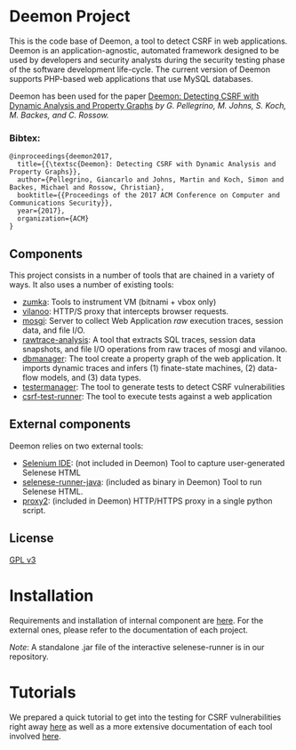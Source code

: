 # Deemon Project

This is the code base of Deemon, a tool to detect CSRF in web applications. 
Deemon is an application-agnostic, automated framework designed to be used by 
developers and security analysts during the security testing phase of the 
software development life-cycle. The current version of Deemon supports 
PHP-based web applications that use MySQL databases.

Deemon has been used for the paper [Deemon: Detecting CSRF with Dynamic Analysis and Property Graphs](http://trouge.net/gp/papers/csrf_ccs2017.pdf) *by G. Pellegrino, M. Johns, S. Koch, M. Backes, and C. Rossow.*

### Bibtex:


```
@inproceedings{deemon2017,
  title={{\textsc{Deemon}: Detecting CSRF with Dynamic Analysis and Property Graphs}},
  author={Pellegrino, Giancarlo and Johns, Martin and Koch, Simon and Backes, Michael and Rossow, Christian},
  booktitle={{Proceedings of the 2017 ACM Conference on Computer and Communications Security}},
  year={2017},
  organization={ACM}
}
```


## Components

This project consists in a number of tools that are chained in a variety of ways. It also uses a number of existing tools:

 * [zumka](zumka/README.md): Tools to instrument VM (bitnami + vbox only)
 * [vilanoo](vilanoo/src/README.md): HTTP/S proxy that intercepts browser requests.
 * [mosgi](mosgi/README.md): Server to collect Web Application *raw* execution traces, session data, and file I/O.
 * [rawtrace-analysis](rawtrace-analysis/README.md): A tool that extracts SQL traces, session data snapshots, and file I/O operations from raw traces of mosgi and vilanoo.
 * [dbmanager](deep-modeling/README.md): The tool create a property graph of the web application. It imports dynamic traces and infers (1) finate-state machines, (2) data-flow models, and (3) data types. 
 * [testermanager](deep-modeling/README.md): The tool to generate tests to detect CSRF vulnerabilities
 * [csrf-test-runner](csrf-test-runner/README.md): The tool to execute tests against a web application


## External components
 
 Deemon relies on two external tools:
 
 * [Selenium IDE](http://www.seleniumhq.org/download/): (not included in Deemon) Tool to capture 
 user-generated Selenese HTML
 * [selenese-runner-java](https://github.com/vmi/selenese-runner-java): (included as binary in Deemon)
 Tool to run Selenese HTML.
 * [proxy2](https://github.com/inaz2/proxy2): (included in Deemon) HTTP/HTTPS proxy in a single
 python script.


## License
[GPL v3](./docs/COPYING)

# Installation

Requirements and installation of internal component are [here](./docs/INSTALL.md).
For the external ones, please refer to the documentation of each project.

*Note*: A standalone .jar file of the interactive selenese-runner is in our 
repository.

# Tutorials

We prepared a quick tutorial to get into the testing for CSRF vulnerabilities right away 
[here](./docs/RUN_TEST.md) as well as a more extensive documentation of each tool involved
[here](./docs/TOOLCHAIN_ELEMENTS.md).
